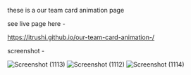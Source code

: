 these is a our team card animation page 

see live page here - 

https://itrushi.github.io/our-team-card-animation-/






screenshot - 

 ![Screenshot (1113)](https://github.com/user-attachments/assets/cf0373c9-f2b9-409f-abae-3465a2995cbd)
![Screenshot (1112)](https://github.com/user-attachments/assets/3365cb36-9165-43d5-bc7d-ca256eb73525)
![Screenshot (1114)](https://github.com/user-attachments/assets/dac6fc92-1bc2-4a12-b0dd-f5189cede079)
